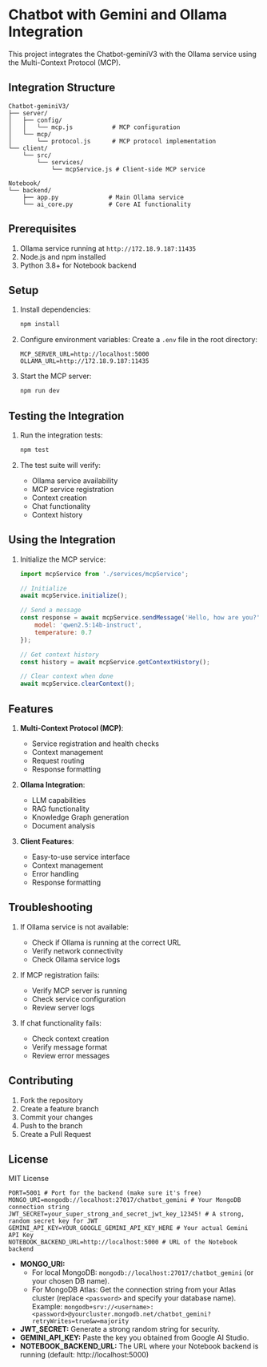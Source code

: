 # Chatbot with Gemini and Ollama Integration

This project integrates the Chatbot-geminiV3 with the Ollama service using the Multi-Context Protocol (MCP).

## Integration Structure

```
Chatbot-geminiV3/
├── server/
│   ├── config/
│   │   └── mcp.js           # MCP configuration
│   └── mcp/
│       └── protocol.js      # MCP protocol implementation
└── client/
    └── src/
        └── services/
            └── mcpService.js # Client-side MCP service

Notebook/
└── backend/
    ├── app.py              # Main Ollama service
    └── ai_core.py          # Core AI functionality
```

## Prerequisites

1. Ollama service running at `http://172.18.9.187:11435`
2. Node.js and npm installed
3. Python 3.8+ for Notebook backend

## Setup

1. Install dependencies:
   ```bash
   npm install
   ```

2. Configure environment variables:
   Create a `.env` file in the root directory:
   ```
   MCP_SERVER_URL=http://localhost:5000
   OLLAMA_URL=http://172.18.9.187:11435
   ```

3. Start the MCP server:
   ```bash
   npm run dev
   ```

## Testing the Integration

1. Run the integration tests:
   ```bash
   npm test
   ```

2. The test suite will verify:
   - Ollama service availability
   - MCP service registration
   - Context creation
   - Chat functionality
   - Context history

## Using the Integration

1. Initialize the MCP service:
   ```javascript
   import mcpService from './services/mcpService';

   // Initialize
   await mcpService.initialize();

   // Send a message
   const response = await mcpService.sendMessage('Hello, how are you?', {
       model: 'qwen2.5:14b-instruct',
       temperature: 0.7
   });

   // Get context history
   const history = await mcpService.getContextHistory();

   // Clear context when done
   await mcpService.clearContext();
   ```

## Features

1. **Multi-Context Protocol (MCP)**:
   - Service registration and health checks
   - Context management
   - Request routing
   - Response formatting

2. **Ollama Integration**:
   - LLM capabilities
   - RAG functionality
   - Knowledge Graph generation
   - Document analysis

3. **Client Features**:
   - Easy-to-use service interface
   - Context management
   - Error handling
   - Response formatting

## Troubleshooting

1. If Ollama service is not available:
   - Check if Ollama is running at the correct URL
   - Verify network connectivity
   - Check Ollama service logs

2. If MCP registration fails:
   - Verify MCP server is running
   - Check service configuration
   - Review server logs

3. If chat functionality fails:
   - Check context creation
   - Verify message format
   - Review error messages

## Contributing

1. Fork the repository
2. Create a feature branch
3. Commit your changes
4. Push to the branch
5. Create a Pull Request

## License

MIT License

```env
PORT=5001 # Port for the backend (make sure it's free)
MONGO_URI=mongodb://localhost:27017/chatbot_gemini # Your MongoDB connection string
JWT_SECRET=your_super_strong_and_secret_jwt_key_12345! # A strong, random secret key for JWT
GEMINI_API_KEY=YOUR_GOOGLE_GEMINI_API_KEY_HERE # Your actual Gemini API Key
NOTEBOOK_BACKEND_URL=http://localhost:5000 # URL of the Notebook backend
```
*   **MONGO_URI:**
    *   For local MongoDB: `mongodb://localhost:27017/chatbot_gemini` (or your chosen DB name).
    *   For MongoDB Atlas: Get the connection string from your Atlas cluster (replace `<password>` and specify your database name). Example: `mongodb+srv://<username>:<password>@yourcluster.mongodb.net/chatbot_gemini?retryWrites=true&w=majority`
*   **JWT_SECRET:** Generate a strong random string for security.
*   **GEMINI_API_KEY:** Paste the key you obtained from Google AI Studio.
*   **NOTEBOOK_BACKEND_URL:** The URL where your Notebook backend is running (default: http://localhost:5000)
